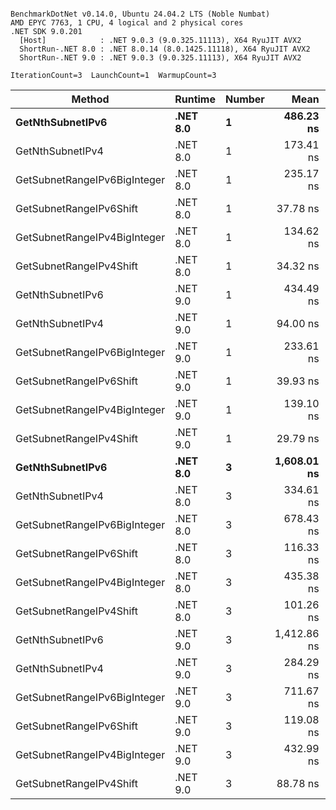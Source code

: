 ```

BenchmarkDotNet v0.14.0, Ubuntu 24.04.2 LTS (Noble Numbat)
AMD EPYC 7763, 1 CPU, 4 logical and 2 physical cores
.NET SDK 9.0.201
  [Host]            : .NET 9.0.3 (9.0.325.11113), X64 RyuJIT AVX2
  ShortRun-.NET 8.0 : .NET 8.0.14 (8.0.1425.11118), X64 RyuJIT AVX2
  ShortRun-.NET 9.0 : .NET 9.0.3 (9.0.325.11113), X64 RyuJIT AVX2

IterationCount=3  LaunchCount=1  WarmupCount=3  

```
| Method                       | Runtime  | Number | Mean        | Error      | StdDev   | Min         | Max         | Gen0   | Allocated |
|----------------------------- |--------- |------- |------------:|-----------:|---------:|------------:|------------:|-------:|----------:|
| **GetNthSubnetIPv6**             | **.NET 8.0** | **1**      |   **486.23 ns** |  **15.706 ns** | **0.861 ns** |   **485.45 ns** |   **487.15 ns** | **0.0410** |     **696 B** |
| GetNthSubnetIPv4             | .NET 8.0 | 1      |   173.41 ns |   2.935 ns | 0.161 ns |   173.28 ns |   173.59 ns | 0.0095 |     160 B |
| GetSubnetRangeIPv6BigInteger | .NET 8.0 | 1      |   235.17 ns |  30.180 ns | 1.654 ns |   234.04 ns |   237.07 ns | 0.0257 |     432 B |
| GetSubnetRangeIPv6Shift      | .NET 8.0 | 1      |    37.78 ns |   3.056 ns | 0.168 ns |    37.63 ns |    37.96 ns | 0.0095 |     160 B |
| GetSubnetRangeIPv4BigInteger | .NET 8.0 | 1      |   134.62 ns |  12.417 ns | 0.681 ns |   133.86 ns |   135.16 ns | 0.0124 |     208 B |
| GetSubnetRangeIPv4Shift      | .NET 8.0 | 1      |    34.32 ns |   1.464 ns | 0.080 ns |    34.22 ns |    34.37 ns | 0.0105 |     176 B |
| GetNthSubnetIPv6             | .NET 9.0 | 1      |   434.49 ns |  51.665 ns | 2.832 ns |   431.94 ns |   437.54 ns | 0.0381 |     640 B |
| GetNthSubnetIPv4             | .NET 9.0 | 1      |    94.00 ns |   5.329 ns | 0.292 ns |    93.66 ns |    94.20 ns | 0.0095 |     160 B |
| GetSubnetRangeIPv6BigInteger | .NET 9.0 | 1      |   233.61 ns |  46.944 ns | 2.573 ns |   230.84 ns |   235.93 ns | 0.0257 |     432 B |
| GetSubnetRangeIPv6Shift      | .NET 9.0 | 1      |    39.93 ns |   3.588 ns | 0.197 ns |    39.75 ns |    40.14 ns | 0.0095 |     160 B |
| GetSubnetRangeIPv4BigInteger | .NET 9.0 | 1      |   139.10 ns |   7.923 ns | 0.434 ns |   138.78 ns |   139.60 ns | 0.0124 |     208 B |
| GetSubnetRangeIPv4Shift      | .NET 9.0 | 1      |    29.79 ns |   0.407 ns | 0.022 ns |    29.77 ns |    29.81 ns | 0.0105 |     176 B |
| **GetNthSubnetIPv6**             | **.NET 8.0** | **3**      | **1,608.01 ns** | **122.130 ns** | **6.694 ns** | **1,600.37 ns** | **1,612.85 ns** | **0.1278** |    **2168 B** |
| GetNthSubnetIPv4             | .NET 8.0 | 3      |   334.61 ns |  40.618 ns | 2.226 ns |   332.14 ns |   336.46 ns | 0.0286 |     480 B |
| GetSubnetRangeIPv6BigInteger | .NET 8.0 | 3      |   678.43 ns |  43.497 ns | 2.384 ns |   676.72 ns |   681.15 ns | 0.0772 |    1296 B |
| GetSubnetRangeIPv6Shift      | .NET 8.0 | 3      |   116.33 ns |   8.898 ns | 0.488 ns |   115.77 ns |   116.64 ns | 0.0286 |     480 B |
| GetSubnetRangeIPv4BigInteger | .NET 8.0 | 3      |   435.38 ns |  24.408 ns | 1.338 ns |   434.25 ns |   436.86 ns | 0.0372 |     624 B |
| GetSubnetRangeIPv4Shift      | .NET 8.0 | 3      |   101.26 ns |   9.132 ns | 0.501 ns |   100.70 ns |   101.68 ns | 0.0315 |     528 B |
| GetNthSubnetIPv6             | .NET 9.0 | 3      | 1,412.86 ns | 181.979 ns | 9.975 ns | 1,401.40 ns | 1,419.53 ns | 0.1183 |    2000 B |
| GetNthSubnetIPv4             | .NET 9.0 | 3      |   284.29 ns |  16.027 ns | 0.879 ns |   283.44 ns |   285.20 ns | 0.0286 |     480 B |
| GetSubnetRangeIPv6BigInteger | .NET 9.0 | 3      |   711.67 ns |  83.724 ns | 4.589 ns |   706.53 ns |   715.34 ns | 0.0772 |    1296 B |
| GetSubnetRangeIPv6Shift      | .NET 9.0 | 3      |   119.08 ns |  15.709 ns | 0.861 ns |   118.09 ns |   119.69 ns | 0.0286 |     480 B |
| GetSubnetRangeIPv4BigInteger | .NET 9.0 | 3      |   432.99 ns |  35.314 ns | 1.936 ns |   431.12 ns |   434.98 ns | 0.0372 |     624 B |
| GetSubnetRangeIPv4Shift      | .NET 9.0 | 3      |    88.78 ns |  27.105 ns | 1.486 ns |    87.25 ns |    90.22 ns | 0.0315 |     528 B |
